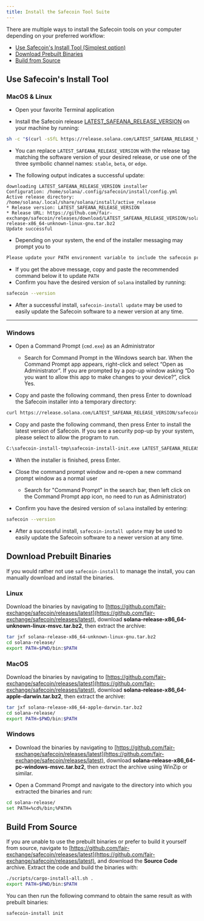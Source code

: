 ```yaml
---
title: Install the Safecoin Tool Suite
---
```


There are multiple ways to install the Safecoin tools on your computer
depending on your preferred workflow:

- [Use Safecoin's Install Tool (Simplest option)](#use-solanas-install-tool)
- [Download Prebuilt Binaries](#download-prebuilt-binaries)
- [Build from Source](#build-from-source)

## Use Safecoin's Install Tool

### MacOS & Linux

- Open your favorite Terminal application

- Install the Safecoin release
  [LATEST_SAFEANA_RELEASE_VERSION](https://github.com/fair-exchange/safecoin/releases/tag/LATEST_SAFEANA_RELEASE_VERSION) on your
  machine by running:

```bash
sh -c "$(curl -sSfL https://release.solana.com/LATEST_SAFEANA_RELEASE_VERSION/install)"
```

- You can replace `LATEST_SAFEANA_RELEASE_VERSION` with the release tag matching
  the software version of your desired release, or use one of the three symbolic
  channel names: `stable`, `beta`, or `edge`.

- The following output indicates a successful update:

```text
downloading LATEST_SAFEANA_RELEASE_VERSION installer
Configuration: /home/solana/.config/safecoin/install/config.yml
Active release directory: /home/solana/.local/share/solana/install/active_release
* Release version: LATEST_SAFEANA_RELEASE_VERSION
* Release URL: https://github.com/fair-exchange/safecoin/releases/download/LATEST_SAFEANA_RELEASE_VERSION/solana-release-x86_64-unknown-linux-gnu.tar.bz2
Update successful
```

- Depending on your system, the end of the installer messaging may prompt you
  to

```bash
Please update your PATH environment variable to include the safecoin programs:
```

- If you get the above message, copy and paste the recommended command below
  it to update `PATH`
- Confirm you have the desired version of `solana` installed by running:

```bash
safecoin --version
```

- After a successful install, `safecoin-install update` may be used to easily
  update the Safecoin software to a newer version at any time.

---

### Windows

- Open a Command Prompt (`cmd.exe`) as an Administrator

  - Search for Command Prompt in the Windows search bar. When the Command
    Prompt app appears, right-click and select “Open as Administrator”.
    If you are prompted by a pop-up window asking “Do you want to allow this app to
    make changes to your device?”, click Yes.

- Copy and paste the following command, then press Enter to download the Safecoin
  installer into a temporary directory:

```bash
curl https://release.solana.com/LATEST_SAFEANA_RELEASE_VERSION/safecoin-install-init-x86_64-pc-windows-msvc.exe --output C:\safecoin-install-tmp\safecoin-install-init.exe --create-dirs
```

- Copy and paste the following command, then press Enter to install the latest
  version of Safecoin. If you see a security pop-up by your system, please select
  to allow the program to run.

```bash
C:\safecoin-install-tmp\safecoin-install-init.exe LATEST_SAFEANA_RELEASE_VERSION
```

- When the installer is finished, press Enter.

- Close the command prompt window and re-open a new command prompt window as a
  normal user
  - Search for "Command Prompt" in the search bar, then left click on the
    Command Prompt app icon, no need to run as Administrator)
- Confirm you have the desired version of `solana` installed by entering:

```bash
safecoin --version
```

- After a successful install, `safecoin-install update` may be used to easily
  update the Safecoin software to a newer version at any time.

## Download Prebuilt Binaries

If you would rather not use `safecoin-install` to manage the install, you can
manually download and install the binaries.

### Linux

Download the binaries by navigating to
[https://github.com/fair-exchange/safecoin/releases/latest](https://github.com/fair-exchange/safecoin/releases/latest),
download **solana-release-x86_64-unknown-linux-msvc.tar.bz2**, then extract the
archive:

```bash
tar jxf solana-release-x86_64-unknown-linux-gnu.tar.bz2
cd solana-release/
export PATH=$PWD/bin:$PATH
```

### MacOS

Download the binaries by navigating to
[https://github.com/fair-exchange/safecoin/releases/latest](https://github.com/fair-exchange/safecoin/releases/latest),
download **solana-release-x86_64-apple-darwin.tar.bz2**, then extract the
archive:

```bash
tar jxf solana-release-x86_64-apple-darwin.tar.bz2
cd solana-release/
export PATH=$PWD/bin:$PATH
```

### Windows

- Download the binaries by navigating to
  [https://github.com/fair-exchange/safecoin/releases/latest](https://github.com/fair-exchange/safecoin/releases/latest),
  download **solana-release-x86_64-pc-windows-msvc.tar.bz2**, then extract the
  archive using WinZip or similar.

- Open a Command Prompt and navigate to the directory into which you extracted
  the binaries and run:

```bash
cd solana-release/
set PATH=%cd%/bin;%PATH%
```

## Build From Source

If you are unable to use the prebuilt binaries or prefer to build it yourself
from source, navigate to
[https://github.com/fair-exchange/safecoin/releases/latest](https://github.com/fair-exchange/safecoin/releases/latest),
and download the **Source Code** archive. Extract the code and build the
binaries with:

```bash
./scripts/cargo-install-all.sh .
export PATH=$PWD/bin:$PATH
```

You can then run the following command to obtain the same result as with
prebuilt binaries:

```bash
safecoin-install init
```
